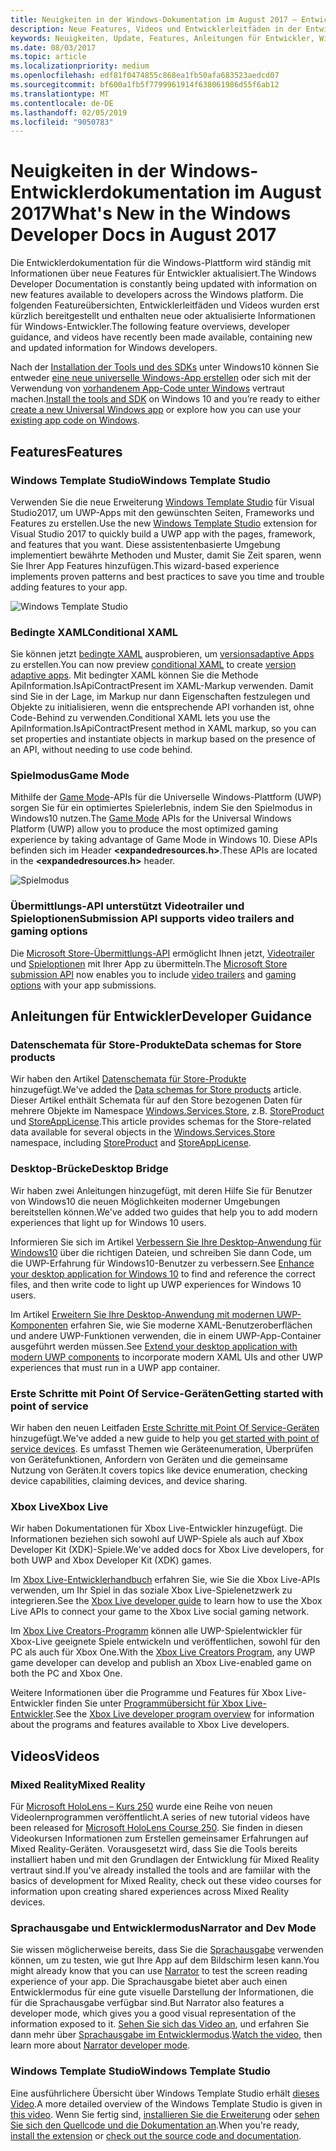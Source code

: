 ```yaml
---
title: Neuigkeiten in der Windows-Dokumentation im August 2017 – Entwicklung von UWP-Apps
description: Neue Features, Videos und Entwicklerleitfäden in der Entwicklerdokumentation für Windows10 im August2017
keywords: Neuigkeiten, Update, Features, Anleitungen für Entwickler, Windows10, 1708
ms.date: 08/03/2017
ms.topic: article
ms.localizationpriority: medium
ms.openlocfilehash: edf81f0474855c868ea1fb50afa683523aedcd07
ms.sourcegitcommit: bf600a1fb5f7799961914f638061986d55f6ab12
ms.translationtype: MT
ms.contentlocale: de-DE
ms.lasthandoff: 02/05/2019
ms.locfileid: "9050783"
---
```

# <a name="whats-new-in-the-windows-developer-docs-in-august-2017"></a><span data-ttu-id="923f0-104">Neuigkeiten in der Windows-Entwicklerdokumentation im August 2017</span><span class="sxs-lookup"><span data-stu-id="923f0-104">What's New in the Windows Developer Docs in August 2017</span></span>

<span data-ttu-id="923f0-105">Die Entwicklerdokumentation für die Windows-Plattform wird ständig mit Informationen über neue Features für Entwickler aktualisiert.</span><span class="sxs-lookup"><span data-stu-id="923f0-105">The Windows Developer Documentation is constantly being updated with information on new features available to developers across the Windows platform.</span></span> <span data-ttu-id="923f0-106">Die folgenden Featureübersichten, Entwicklerleitfäden und Videos wurden erst kürzlich bereitgestellt und enthalten neue oder aktualisierte Informationen für Windows-Entwickler.</span><span class="sxs-lookup"><span data-stu-id="923f0-106">The following feature overviews, developer guidance, and videos have recently been made available, containing new and updated information for Windows developers.</span></span>

<span data-ttu-id="923f0-107">Nach der [Installation der Tools und des SDKs](https://go.microsoft.com/fwlink/?LinkId=821431) unter Windows10 können Sie entweder [eine neue universelle Windows-App erstellen](../get-started/your-first-app.md) oder sich mit der Verwendung von [vorhandenem App-Code unter Windows](../porting/index.md) vertraut machen.</span><span class="sxs-lookup"><span data-stu-id="923f0-107">[Install the tools and SDK](https://go.microsoft.com/fwlink/?LinkId=821431) on Windows 10 and you’re ready to either [create a new Universal Windows app](../get-started/your-first-app.md) or explore how you can use your [existing app code on Windows](../porting/index.md).</span></span>

## <a name="features"></a><span data-ttu-id="923f0-108">Features</span><span class="sxs-lookup"><span data-stu-id="923f0-108">Features</span></span>

### <a name="windows-template-studio"></a><span data-ttu-id="923f0-109">Windows Template Studio</span><span class="sxs-lookup"><span data-stu-id="923f0-109">Windows Template Studio</span></span>

<span data-ttu-id="923f0-110">Verwenden Sie die neue Erweiterung [Windows Template Studio](https://aka.ms/wtsinstall) für Visual Studio2017, um UWP-Apps mit den gewünschten Seiten, Frameworks und Features zu erstellen.</span><span class="sxs-lookup"><span data-stu-id="923f0-110">Use the new [Windows Template Studio](https://aka.ms/wtsinstall) extension for Visual Studio 2017 to quickly build a UWP app with the pages, framework, and features that you want.</span></span> <span data-ttu-id="923f0-111">Diese assistentenbasierte Umgebung implementiert bewährte Methoden und Muster, damit Sie Zeit sparen, wenn Sie Ihrer App Features hinzufügen.</span><span class="sxs-lookup"><span data-stu-id="923f0-111">This wizard-based experience implements proven patterns and best practices to save you time and trouble adding features to your app.</span></span>

![Windows Template Studio](images/template-studio.png)

### <a name="conditional-xaml"></a><span data-ttu-id="923f0-113">Bedingte XAML</span><span class="sxs-lookup"><span data-stu-id="923f0-113">Conditional XAML</span></span>

<span data-ttu-id="923f0-114">Sie können jetzt [bedingte XAML](../debug-test-perf/conditional-xaml.md) ausprobieren, um [versionsadaptive Apps](../debug-test-perf/version-adaptive-apps.md) zu erstellen.</span><span class="sxs-lookup"><span data-stu-id="923f0-114">You can now preview [conditional XAML](../debug-test-perf/conditional-xaml.md) to create [version adaptive apps](../debug-test-perf/version-adaptive-apps.md).</span></span> <span data-ttu-id="923f0-115">Mit bedingter XAML können Sie die Methode ApiInformation.IsApiContractPresent im XAML-Markup verwenden. Damit sind Sie in der Lage, im Markup nur dann Eigenschaften festzulegen und Objekte zu initialisieren, wenn die entsprechende API vorhanden ist, ohne Code-Behind zu verwenden.</span><span class="sxs-lookup"><span data-stu-id="923f0-115">Conditional XAML lets you use the ApiInformation.IsApiContractPresent method in XAML markup, so you can set properties and instantiate objects in markup based on the presence of an API, without needing to use code behind.</span></span>

### <a name="game-mode"></a><span data-ttu-id="923f0-116">Spielmodus</span><span class="sxs-lookup"><span data-stu-id="923f0-116">Game Mode</span></span>

<span data-ttu-id="923f0-117">Mithilfe der [Game Mode](https://msdn.microsoft.com/library/windows/desktop/mt808808)-APIs für die Universelle Windows-Plattform (UWP) sorgen Sie für ein optimiertes Spielerlebnis, indem Sie den Spielmodus in Windows10 nutzen.</span><span class="sxs-lookup"><span data-stu-id="923f0-117">The [Game Mode](https://msdn.microsoft.com/library/windows/desktop/mt808808) APIs for the Universal Windows Platform (UWP) allow you to produce the most optimized gaming experience by taking advantage of Game Mode in Windows 10.</span></span> <span data-ttu-id="923f0-118">Diese APIs befinden sich im Header **&lt;expandedresources.h&gt;**.</span><span class="sxs-lookup"><span data-stu-id="923f0-118">These APIs are located in the **&lt;expandedresources.h&gt;** header.</span></span>

![Spielmodus](images/game-mode.png)

### <a name="submission-api-supports-video-trailers-and-gaming-options"></a><span data-ttu-id="923f0-120">Übermittlungs-API unterstützt Videotrailer und Spieloptionen</span><span class="sxs-lookup"><span data-stu-id="923f0-120">Submission API supports video trailers and gaming options</span></span>

<span data-ttu-id="923f0-121">Die [Microsoft Store-Übermittlungs-API](../monetize/create-and-manage-submissions-using-windows-store-services.md) ermöglicht Ihnen jetzt, [Videotrailer](../monetize/manage-app-submissions.md#trailer-object) und [Spieloptionen](../monetize/manage-app-submissions.md#gaming-options-object) mit Ihrer App zu übermitteln.</span><span class="sxs-lookup"><span data-stu-id="923f0-121">The [Microsoft Store submission API](../monetize/create-and-manage-submissions-using-windows-store-services.md) now enables you to include [video trailers](../monetize/manage-app-submissions.md#trailer-object) and [gaming options](../monetize/manage-app-submissions.md#gaming-options-object) with your app submissions.</span></span>


## <a name="developer-guidance"></a><span data-ttu-id="923f0-122">Anleitungen für Entwickler</span><span class="sxs-lookup"><span data-stu-id="923f0-122">Developer Guidance</span></span>

### <a name="data-schemas-for-store-products"></a><span data-ttu-id="923f0-123">Datenschemata für Store-Produkte</span><span class="sxs-lookup"><span data-stu-id="923f0-123">Data schemas for Store products</span></span>

<span data-ttu-id="923f0-124">Wir haben den Artikel [Datenschemata für Store-Produkte](../monetize/data-schemas-for-store-products.md) hinzugefügt.</span><span class="sxs-lookup"><span data-stu-id="923f0-124">We've added the [Data schemas for Store products](../monetize/data-schemas-for-store-products.md) article.</span></span> <span data-ttu-id="923f0-125">Dieser Artikel enthält Schemata für auf den Store bezogenen Daten für mehrere Objekte im Namespace [Windows.Services.Store](https://msdn.microsoft.com/library/windows/apps/windows.services.store.aspx), z.B. [StoreProduct](https://docs.microsoft.com/uwp/api/windows.services.store.storeproduct) und [StoreAppLicense](https://docs.microsoft.com/uwp/api/windows.services.store.storeapplicense).</span><span class="sxs-lookup"><span data-stu-id="923f0-125">This article provides schemas for the Store-related data available for several objects in the [Windows.Services.Store](https://msdn.microsoft.com/library/windows/apps/windows.services.store.aspx) namespace, including [StoreProduct](https://docs.microsoft.com/uwp/api/windows.services.store.storeproduct) and [StoreAppLicense](https://docs.microsoft.com/uwp/api/windows.services.store.storeapplicense).</span></span>

### <a name="desktop-bridge"></a><span data-ttu-id="923f0-126">Desktop-Brücke</span><span class="sxs-lookup"><span data-stu-id="923f0-126">Desktop Bridge</span></span>

<span data-ttu-id="923f0-127">Wir haben zwei Anleitungen hinzugefügt, mit deren Hilfe Sie für Benutzer von Windows10 die neuen Möglichkeiten moderner Umgebungen bereitstellen können.</span><span class="sxs-lookup"><span data-stu-id="923f0-127">We've added two guides that help you to add modern experiences that light up for Windows 10 users.</span></span>

<span data-ttu-id="923f0-128">Informieren Sie sich im Artikel [Verbessern Sie Ihre Desktop-Anwendung für Windows10](https://docs.microsoft.com/windows/uwp/porting/desktop-to-uwp-enhance) über die richtigen Dateien, und schreiben Sie dann Code, um die UWP-Erfahrung für Windows10-Benutzer zu verbessern.</span><span class="sxs-lookup"><span data-stu-id="923f0-128">See [Enhance your desktop application for Windows 10](https://docs.microsoft.com/windows/uwp/porting/desktop-to-uwp-enhance) to find and reference the correct files, and then write code to light up UWP experiences for Windows 10 users.</span></span>  

<span data-ttu-id="923f0-129">Im Artikel [Erweitern Sie Ihre Desktop-Anwendung mit modernen UWP-Komponenten](https://docs.microsoft.com/windows/uwp/porting/desktop-to-uwp-extend) erfahren Sie, wie Sie moderne XAML-Benutzeroberflächen und andere UWP-Funktionen verwenden, die in einem UWP-App-Container ausgeführt werden müssen.</span><span class="sxs-lookup"><span data-stu-id="923f0-129">See [Extend your desktop application with modern UWP components](https://docs.microsoft.com/windows/uwp/porting/desktop-to-uwp-extend) to incorporate modern XAML UIs and other UWP experiences that must run in a UWP app container.</span></span>

### <a name="getting-started-with-point-of-service"></a><span data-ttu-id="923f0-130">Erste Schritte mit Point Of Service-Geräten</span><span class="sxs-lookup"><span data-stu-id="923f0-130">Getting started with point of service</span></span>

<span data-ttu-id="923f0-131">Wir haben den neuen Leitfaden [Erste Schritte mit Point Of Service-Geräten](https://docs.microsoft.com/en-us/windows/uwp/devices-sensors/pos-get-started) hinzugefügt.</span><span class="sxs-lookup"><span data-stu-id="923f0-131">We've added a new guide to help you [get started with point of service devices](https://docs.microsoft.com/en-us/windows/uwp/devices-sensors/pos-get-started).</span></span> <span data-ttu-id="923f0-132">Es umfasst Themen wie Geräteenumeration, Überprüfen von Gerätefunktionen, Anfordern von Geräten und die gemeinsame Nutzung von Geräten.</span><span class="sxs-lookup"><span data-stu-id="923f0-132">It covers topics like device enumeration, checking device capabilities, claiming devices, and device sharing.</span></span> 

### <a name="xbox-live"></a><span data-ttu-id="923f0-133">Xbox Live</span><span class="sxs-lookup"><span data-stu-id="923f0-133">Xbox Live</span></span>

<span data-ttu-id="923f0-134">Wir haben Dokumentationen für Xbox Live-Entwickler hinzugefügt. Die Informationen beziehen sich sowohl auf UWP-Spiele als auch auf Xbox Developer Kit (XDK)-Spiele.</span><span class="sxs-lookup"><span data-stu-id="923f0-134">We've added docs for Xbox Live developers, for both UWP and Xbox Developer Kit (XDK) games.</span></span>

<span data-ttu-id="923f0-135">Im [Xbox Live-Entwicklerhandbuch](https://docs.microsoft.com/en-us/windows/uwp/xbox-live/) erfahren Sie, wie Sie die Xbox Live-APIs verwenden, um Ihr Spiel in das soziale Xbox Live-Spielenetzwerk zu integrieren.</span><span class="sxs-lookup"><span data-stu-id="923f0-135">See the [Xbox Live developer guide](https://docs.microsoft.com/en-us/windows/uwp/xbox-live/) to learn how to use the Xbox Live APIs to connect your game to the Xbox Live social gaming network.</span></span>

<span data-ttu-id="923f0-136">Im [Xbox Live Creators-Programm](https://docs.microsoft.com/en-us/windows/uwp/xbox-live/get-started-with-creators/get-started-with-xbox-live-creators) können alle UWP-Spielentwickler für Xbox-Live geeignete Spiele entwickeln und veröffentlichen, sowohl für den PC als auch für Xbox One.</span><span class="sxs-lookup"><span data-stu-id="923f0-136">With the [Xbox Live Creators Program](https://docs.microsoft.com/en-us/windows/uwp/xbox-live/get-started-with-creators/get-started-with-xbox-live-creators), any UWP game developer can develop and publish an Xbox Live-enabled game on both the PC and Xbox One.</span></span>

<span data-ttu-id="923f0-137">Weitere Informationen über die Programme und Features für Xbox Live-Entwickler finden Sie unter [Programmübersicht für Xbox Live-Entwickler](https://docs.microsoft.com/en-us/windows/uwp/xbox-live/developer-program-overview).</span><span class="sxs-lookup"><span data-stu-id="923f0-137">See the [Xbox Live developer program overview](https://docs.microsoft.com/en-us/windows/uwp/xbox-live/developer-program-overview) for information about the programs and features available to Xbox Live developers.</span></span>

## <a name="videos"></a><span data-ttu-id="923f0-138">Videos</span><span class="sxs-lookup"><span data-stu-id="923f0-138">Videos</span></span>

### <a name="mixed-reality"></a><span data-ttu-id="923f0-139">Mixed Reality</span><span class="sxs-lookup"><span data-stu-id="923f0-139">Mixed Reality</span></span>

<span data-ttu-id="923f0-140">Für [Microsoft HoloLens – Kurs 250](https://developer.microsoft.com/en-us/windows/mixed-reality/mixed_reality_250) wurde eine Reihe von neuen Videolernprogrammen veröffentlicht.</span><span class="sxs-lookup"><span data-stu-id="923f0-140">A series of new tutorial videos have been released for [Microsoft HoloLens Course 250](https://developer.microsoft.com/en-us/windows/mixed-reality/mixed_reality_250).</span></span> <span data-ttu-id="923f0-141">Sie finden in diesen Videokursen Informationen zum Erstellen gemeinsamer Erfahrungen auf Mixed Reality-Geräten. Vorausgesetzt wird, dass Sie die Tools bereits installiert haben und mit den Grundlagen der Entwicklung für Mixed Reality vertraut sind.</span><span class="sxs-lookup"><span data-stu-id="923f0-141">If you've already installed the tools and are famiilar with the basics of development for Mixed Reality, check out these video courses for information upon creating shared experiences across Mixed Reality devices.</span></span>

### <a name="narrator-and-dev-mode"></a><span data-ttu-id="923f0-142">Sprachausgabe und Entwicklermodus</span><span class="sxs-lookup"><span data-stu-id="923f0-142">Narrator and Dev Mode</span></span>

<span data-ttu-id="923f0-143">Sie wissen möglicherweise bereits, dass Sie die [Sprachausgabe](https://support.microsoft.com/help/22798/windows-10-narrator-get-started) verwenden können, um zu testen, wie gut Ihre App auf dem Bildschirm lesen kann.</span><span class="sxs-lookup"><span data-stu-id="923f0-143">You might already know that you can use [Narrator](https://support.microsoft.com/help/22798/windows-10-narrator-get-started) to test the screen reading experience of your app.</span></span> <span data-ttu-id="923f0-144">Die Sprachausgabe bietet aber auch einen Entwicklermodus für eine gute visuelle Darstellung der Informationen, die für die Sprachausgabe verfügbar sind.</span><span class="sxs-lookup"><span data-stu-id="923f0-144">But Narrator also features a developer mode, which gives you a good visual representation of the information exposed to it.</span></span> <span data-ttu-id="923f0-145">[Sehen Sie sich das Video an](https://channel9.msdn.com/Blogs/One-Dev-Minute/Using-Narrator-and-Dev-Mode), und erfahren Sie dann mehr über [Sprachausgabe im Entwicklermodus](https://channel9.msdn.com/Blogs/One-Dev-Minute/Using-Narrator-and-Dev-Mode).</span><span class="sxs-lookup"><span data-stu-id="923f0-145">[Watch the video](https://channel9.msdn.com/Blogs/One-Dev-Minute/Using-Narrator-and-Dev-Mode), then learn more about [Narrator developer mode](https://channel9.msdn.com/Blogs/One-Dev-Minute/Using-Narrator-and-Dev-Mode).</span></span>

### <a name="windows-template-studio"></a><span data-ttu-id="923f0-146">Windows Template Studio</span><span class="sxs-lookup"><span data-stu-id="923f0-146">Windows Template Studio</span></span>

<span data-ttu-id="923f0-147">Eine ausführlichere Übersicht über Windows Template Studio erhält [dieses Video](https://channel9.msdn.com/Blogs/One-Dev-Minute/Getting-Started-with-Windows-Template-Studio).</span><span class="sxs-lookup"><span data-stu-id="923f0-147">A more detailed overview of the Windows Template Studio is given in [this video](https://channel9.msdn.com/Blogs/One-Dev-Minute/Getting-Started-with-Windows-Template-Studio).</span></span> <span data-ttu-id="923f0-148">Wenn Sie fertig sind, [installieren Sie die Erweiterung](https://aka.ms/wtsinstall) oder [sehen Sie sich den Quellcode und die Dokumentation an](https://aka.ms/wtsinstall).</span><span class="sxs-lookup"><span data-stu-id="923f0-148">When you're ready, [install the extension](https://aka.ms/wtsinstall) or [check out the source code and documentation](https://aka.ms/wtsinstall).</span></span>